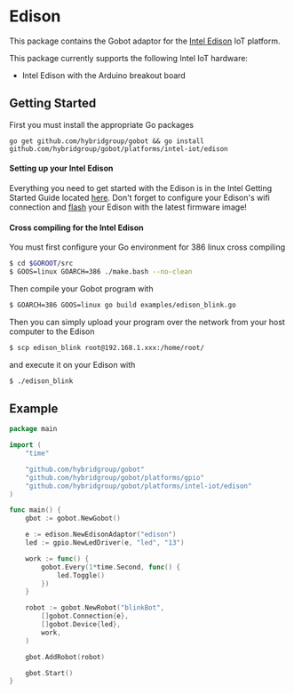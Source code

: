 # Edison 

This package contains the Gobot adaptor for the [Intel Edison](http://www.intel.com/content/www/us/en/do-it-yourself/edison.html) IoT platform.

This package currently supports the following Intel IoT hardware:
- Intel Edison with the Arduino breakout board

## Getting Started

First you must install the appropriate Go packages

```
go get github.com/hybridgroup/gobot && go install github.com/hybridgroup/gobot/platforms/intel-iot/edison
```

#### Setting up your Intel Edison

Everything you need to get started with the Edison is in the Intel Getting Started Guide
located [here](https://communities.intel.com/docs/DOC-23147). Don't forget to
configure your Edison's wifi connection and [flash](https://communities.intel.com/docs/DOC-23192)
your Edison with the latest firmware image!

#### Cross compiling for the Intel Edison
You must first configure your Go environment for 386 linux cross compiling

```bash
$ cd $GOROOT/src
$ GOOS=linux GOARCH=386 ./make.bash --no-clean
```

Then compile your Gobot program with
```bash
$ GOARCH=386 GOOS=linux go build examples/edison_blink.go
```

Then you can simply upload your program over the network from your host computer to the Edison 
``` bash
$ scp edison_blink root@192.168.1.xxx:/home/root/
```

and execute it on your Edison with
```bash
$ ./edison_blink
```

## Example

```go
package main

import (
	"time"

	"github.com/hybridgroup/gobot"
	"github.com/hybridgroup/gobot/platforms/gpio"
	"github.com/hybridgroup/gobot/platforms/intel-iot/edison"
)

func main() {
	gbot := gobot.NewGobot()

	e := edison.NewEdisonAdaptor("edison")
	led := gpio.NewLedDriver(e, "led", "13")

	work := func() {
		gobot.Every(1*time.Second, func() {
			led.Toggle()
		})
	}

	robot := gobot.NewRobot("blinkBot",
		[]gobot.Connection{e},
		[]gobot.Device{led},
		work,
	)

	gbot.AddRobot(robot)

	gbot.Start()
}
```
